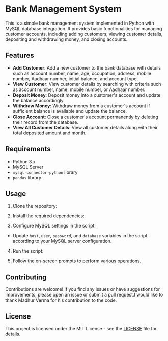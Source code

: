 # Bank Management System

This is a simple bank management system implemented in Python with MySQL database integration. It provides basic functionalities for managing customer accounts, including adding customers, viewing customer details, depositing and withdrawing money, and closing accounts.

## Features

- **Add Customer**: Add a new customer to the bank database with details such as account number, name, age, occupation, address, mobile number, Aadhaar number, initial balance, and account type.
- **View Customer**: View customer details by searching with criteria such as account number, name, mobile number, or Aadhaar number.
- **Deposit Money**: Deposit money into a customer's account and update the balance accordingly.
- **Withdraw Money**: Withdraw money from a customer's account if sufficient balance is available and update the balance.
- **Close Account**: Close a customer's account permanently by deleting their record from the database.
- **View All Customer Details**: View all customer details along with their total deposited amount and month.

## Requirements

- Python 3.x
- MySQL Server
- `mysql-connector-python` library
- `pandas` library

## Usage

1. Clone the repository:


2. Install the required dependencies:


3. Configure MySQL settings in the script:

- Update `host`, `user`, `password`, and `database` variables in the script according to your MySQL server configuration.

4. Run the script:


5. Follow the on-screen prompts to perform various operations.

## Contributing

Contributions are welcome! If you find any issues or have suggestions for improvements, please open an issue or submit a pull request.I would like to thank Madhur Verma for his contribution to the code.

## License

This project is licensed under the MIT License - see the [LICENSE](LICENSE) file for details.
